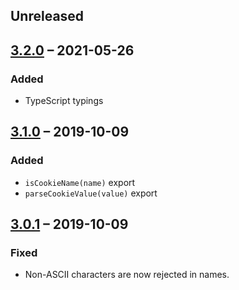 ## Unreleased


## [3.2.0][] – 2021-05-26

### Added

- TypeScript typings


## [3.1.0][] – 2019-10-09

### Added

- `isCookieName(name)` export
- `parseCookieValue(value)` export


## [3.0.1][] – 2019-10-09

### Fixed

- Non-ASCII characters are now rejected in names.


[3.2.0]: https://github.com/charmander/strict-cookie-parser/compare/v3.1.0...v3.2.0
[3.1.0]: https://github.com/charmander/strict-cookie-parser/compare/v3.0.1...v3.1.0
[3.0.1]: https://github.com/charmander/strict-cookie-parser/compare/v3.0.0...v3.0.1
